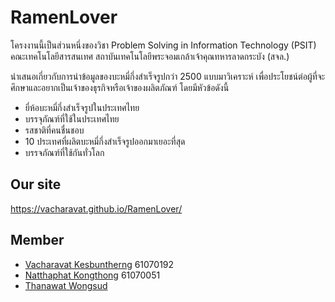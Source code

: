 # RamenLover
โครงงานนี้เป็นส่วนหนึ่งของวิชา Problem Solving in Information Technology (PSIT) คณะเทคโนโลยีสารสนเทศ สถาบันเทคโนโลยีพระจอมเกล้าเจ้าคุณทหารลาดกระบัง (สจล.)

นำเสนอเกี่ยวกับการนำข้อมูลของบะหมี่กึ่งสำเร็จรูปกว่า 2500 แบบมาวิเคราะห์ เพื่อประโยชน์ต่อผู้ที่จะศึกษาและอยากเป็นเจ้าของธุรกิจหรือเจ้าของผลิตภัณฑ์ โดยมีหัวข้อดังนี้

- ยี่ห้อบะหมี่กึ่งสำเร็จรูปในประเทศไทย
- บรรจุภัณฑ์ที่ใช้ในประเทศไทย
- รสชาติที่คนชื่นชอบ
- 10 ประเทศที่ผลิตบะหมี่กึ่งสำเร็จรูปออกมาเยอะที่สุด
- บรรจภัณฑ์ที่ใช้กันทั่วโลก

## Our site
https://vacharavat.github.io/RamenLover/

## Member

- [Vacharavat Kesbuntherng](https://www.facebook.com/Vachararame) 61070192
- [Natthaphat Kongthong](https://www.facebook.com/natthaphat.kongthong.1) 61070051
- [Thanawat Wongsud](https://www.facebook.com/sseanz)

